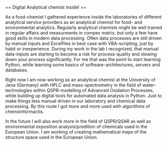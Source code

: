 == Digital Analytical chemist inside! ==

As a food-chemist I gathered experience inside the laboratories of different analytical service providers as an analytical chemist for food- and environmental analytics. Regularly analytical chemists might be well trained in regular affairs and measurments in compex matrix, but only a few have good skills in modern data processing. Often data processes are still driven by manual inputs and Excelfiles in best case with VBA-scripting, just by habit or inexperience. During my work in the lab I recognized, that manual data-inputs are starting to become a risk for process-quality and slowing down your process significantly. For me that was the point to start learning Python, while learning some basics of software-architectures, servers and databases.

Right now I am now working as an analytical chemist at the University of Jena (Germany) with HPLC and mass-spectrometry in the field of water-technologies within QSPR-modelling of Advanced Oxidation Processes, while building up digital tools for automated data analysis in Python.
Just to make things less manual driven in our laboratory and chemical data processing. By this route I got more and more used with algorithms of chemoinformactis.

In the future I will also work more in the field of QSPR/QSAR as well as environmental exposition analysis/predition of chemicals used in the European Union. I am working of creating mathematical maps of the structure space used in the European Union.
